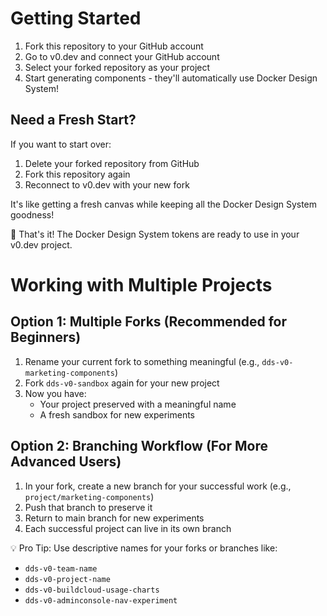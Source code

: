 # Getting Started

1. Fork this repository to your GitHub account
2. Go to v0.dev and connect your GitHub account
3. Select your forked repository as your project
4. Start generating components - they'll automatically use Docker Design System!

## Need a Fresh Start?
If you want to start over:
1. Delete your forked repository from GitHub
2. Fork this repository again
3. Reconnect to v0.dev with your new fork

It's like getting a fresh canvas while keeping all the Docker Design System goodness!

💎 That's it! The Docker Design System tokens are ready to use in your v0.dev project.

# Working with Multiple Projects

## Option 1: Multiple Forks (Recommended for Beginners)
1. Rename your current fork to something meaningful (e.g., `dds-v0-marketing-components`)
2. Fork `dds-v0-sandbox` again for your new project
3. Now you have:
   - Your project preserved with a meaningful name
   - A fresh sandbox for new experiments

## Option 2: Branching Workflow (For More Advanced Users)
1. In your fork, create a new branch for your successful work (e.g., `project/marketing-components`)
2. Push that branch to preserve it
3. Return to main branch for new experiments
4. Each successful project can live in its own branch

💡 Pro Tip: Use descriptive names for your forks or branches like:
- `dds-v0-team-name`
- `dds-v0-project-name`
- `dds-v0-buildcloud-usage-charts`
- `dds-v0-adminconsole-nav-experiment`

